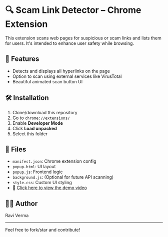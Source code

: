 # 🔍 Scam Link Detector – Chrome Extension

This extension scans web pages for suspicious or scam links and lists them for users. It's intended to enhance user safety while browsing.

## 🚀 Features

- Detects and displays all hyperlinks on the page
- Option to scan using external services like VirusTotal
- Beautiful animated scan button UI

## 🛠️ Installation

1. Clone/download this repository
2. Go to `chrome://extensions/`
3. Enable **Developer Mode**
4. Click **Load unpacked**
5. Select this folder

## 📁 Files

- `manifest.json`: Chrome extension config
- `popup.html`: UI layout
- `popup.js`: Frontend logic
- `background.js`: (Optional for future API scanning)
- `style.css`: Custom UI styling
- 🎥 [Click here to view the demo video](demo.mp4)

## 🙋‍♂️ Author

Ravi Verma

---

Feel free to fork/star and contribute!

